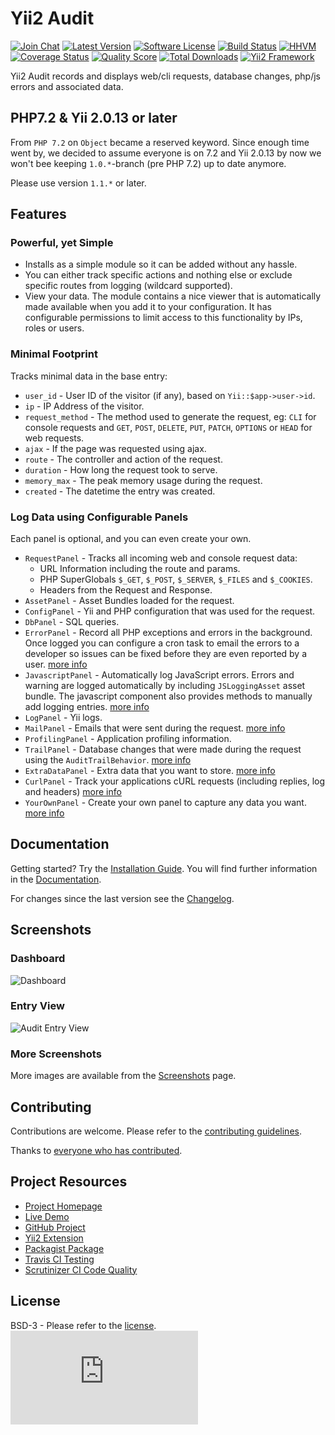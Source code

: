# Yii2 Audit

[![Join Chat](https://img.shields.io/badge/gitter-join%20chat-blue.svg?style=flat-square)](https://gitter.im/bedezign/yii2-audit?utm_source=badge&utm_medium=badge&utm_campaign=pr-badge&utm_content=badge)
[![Latest Version](https://img.shields.io/github/tag/bedezign/yii2-audit.svg?style=flat-square&label=release)](https://github.com/bedezign/yii2-audit/tags)
[![Software License](https://img.shields.io/badge/license-BSD-brightgreen.svg?style=flat-square)](https://github.com/bedezign/yii2-audit/blob/master/LICENSE.md)
[![Build Status](https://img.shields.io/travis/bedezign/yii2-audit/master.svg?style=flat-square)](https://travis-ci.org/bedezign/yii2-audit)
[![HHVM](https://img.shields.io/hhvm/bedezign/yii2-audit.svg?style=flat-square)](http://hhvm.h4cc.de/package/bedezign/yii2-audit)
[![Coverage Status](https://img.shields.io/scrutinizer/coverage/g/bedezign/yii2-audit.svg?style=flat-square)](https://scrutinizer-ci.com/g/bedezign/yii2-audit/code-structure)
[![Quality Score](https://img.shields.io/scrutinizer/g/bedezign/yii2-audit.svg?style=flat-square)](https://scrutinizer-ci.com/g/bedezign/yii2-audit)
[![Total Downloads](https://img.shields.io/packagist/dt/bedezign/yii2-audit.svg?style=flat-square)](https://packagist.org/packages/bedezign/yii2-audit)
[![Yii2 Framework](https://img.shields.io/badge/extension-Yii2_Framework-green.svg?style=flat-square)](http://www.yiiframework.com/extension/yii2-audit)


Yii2 Audit records and displays web/cli requests, database changes, php/js errors and associated data.

## PHP7.2 & Yii 2.0.13 or later

From `PHP 7.2` on `Object` became a reserved keyword. 
Since enough time went by, we decided to assume everyone is on 7.2 and Yii 2.0.13 by now we won't bee keeping 
`1.0.*`-branch (pre PHP 7.2) up to date anymore. 

Please use version `1.1.*` or later.

## Features

### Powerful, yet Simple

* Installs as a simple module so it can be added without any hassle.
* You can either track specific actions and nothing else or exclude specific routes from logging (wildcard supported).
* View your data. The module contains a nice viewer that is automatically made available when you add it to your configuration. It has configurable permissions to limit access to this functionality by IPs, roles or users.

### Minimal Footprint

Tracks minimal data in the base entry:

* `user_id` - User ID of the visitor (if any), based on `Yii::$app->user->id`.
* `ip` - IP Address of the visitor.
* `request_method` - The method used to generate the request, eg: `CLI` for console requests and `GET`, `POST`, `DELETE`, `PUT`, `PATCH`, `OPTIONS` or `HEAD` for web requests.
* `ajax` - If the page was requested using ajax.
* `route` - The controller and action of the request.
* `duration` - How long the request took to serve.
* `memory_max` - The peak memory usage during the request.
* `created` - The datetime the entry was created.

### Log Data using Configurable Panels

Each panel is optional, and you can even create your own.

* `RequestPanel` - Tracks all incoming web and console request data:
  * URL Information including the route and params.
  * PHP SuperGlobals `$_GET`, `$_POST`, `$_SERVER`, `$_FILES` and `$_COOKIES`.
  * Headers from the Request and Response.
* `AssetPanel` - Asset Bundles loaded for the request.
* `ConfigPanel` - Yii and PHP configuration that was used for the request.
* `DbPanel` - SQL queries.
* `ErrorPanel` - Record all PHP exceptions and errors in the background.  Once logged you can configure a cron task to email the errors to a developer so issues can be fixed before they are even reported by a user. [more info](https://bedezign.github.io/yii2-audit/docs/error-panel/)
* `JavascriptPanel` - Automatically log JavaScript errors. Errors and warning are logged automatically by including `JSLoggingAsset` asset bundle.  The javascript component also provides methods to manually add logging entries. [more info](https://bedezign.github.io/yii2-audit/docs/javascript-panel/)
* `LogPanel` - Yii logs.
* `MailPanel` - Emails that were sent during the request. [more info](https://bedezign.github.io/yii2-audit/docs/mail-panel/)
* `ProfilingPanel` - Application profiling information.
* `TrailPanel` - Database changes that were made during the request using the `AuditTrailBehavior`. [more info](https://bedezign.github.io/yii2-audit/docs/trail-panel/)
* `ExtraDataPanel` - Extra data that you want to store. [more info](https://bedezign.github.io/yii2-audit/docs/extra-data-panel/)
* `CurlPanel` - Track your applications cURL requests (including replies, log and headers) [more info](https://bedezign.github.io/yii2-audit/docs/curl-panel/)
* `YourOwnPanel` - Create your own panel to capture any data you want. [more info](https://bedezign.github.io/yii2-audit/docs/custom-views-panel/)

## Documentation

Getting started? Try the [Installation Guide](https://bedezign.github.io/yii2-audit/docs/installation/).  You will find further information in the [Documentation](https://bedezign.github.io/yii2-audit/docs/).

For changes since the last version see the [Changelog](https://github.com/bedezign/yii2-audit/blob/master/CHANGELOG.md).

## Screenshots

### Dashboard
![Dashboard](https://cloud.githubusercontent.com/assets/51875/8369827/b70355ee-1bfe-11e5-9748-dd864f0500de.png)

### Entry View
![Audit Entry View](https://cloud.githubusercontent.com/assets/51875/8395061/3b004aca-1d97-11e5-8b71-6787c662ea3e.png)

### More Screenshots

More images are available from the [Screenshots](https://bedezign.github.io/yii2-audit/screenshots/) page.

## Contributing

Contributions are welcome.  Please refer to the [contributing guidelines](https://github.com/bedezign/yii2-audit/blob/master/CONTRIBUTING.md).

Thanks to [everyone who has contributed](https://github.com/bedezign/yii2-audit/blob/master/CREDITS.md).

## Project Resources

* [Project Homepage](https://bedezign.github.io/yii2-audit/)
* [Live Demo](https://yii2-audit.herokuapp.com/)
* [GitHub Project](https://github.com/bedezign/yii2-audit)
* [Yii2 Extension](http://www.yiiframework.com/extension/yii2-audit)
* [Packagist Package](https://packagist.org/packages/bedezign/yii2-audit)
* [Travis CI Testing](https://travis-ci.org/bedezign/yii2-audit)
* [Scrutinizer CI Code Quality](https://scrutinizer-ci.com/g/bedezign/yii2-audit)

## License

BSD-3 - Please refer to the [license](https://github.com/bedezign/yii2-audit/blob/master/LICENSE.md).
![Analytics](https://ga-beacon.appspot.com/UA-65104334-3/yii2-audit/README.md?pixel)